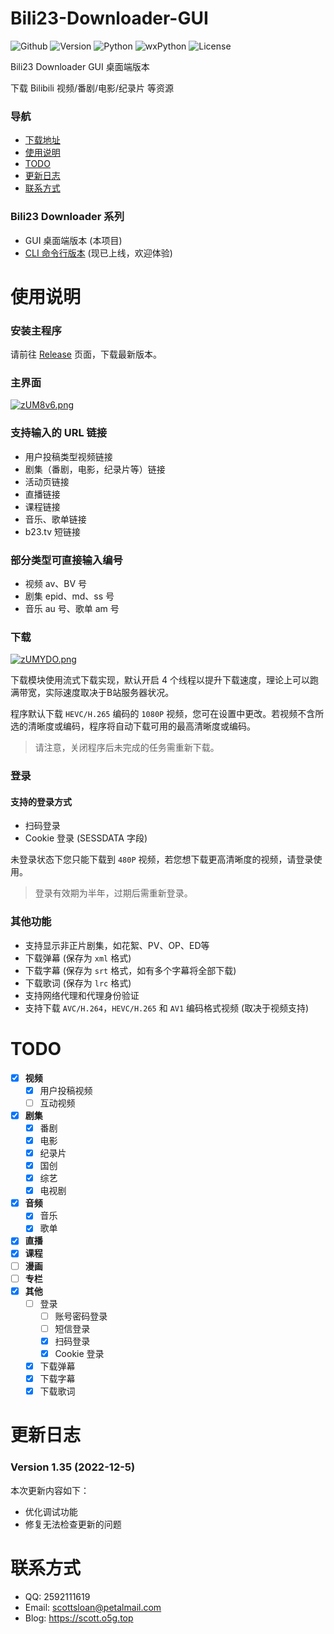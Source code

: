 # Bili23-Downloader-GUI
![Github](https://img.shields.io/badge/GitHub-black?logo=github&style=flat) ![Version](https://img.shields.io/github/v/release/ScottSloan/Bili23-Downloader?style=flat) ![Python](https://img.shields.io/badge/Python-3.9.12-green?style=flat) ![wxPython](https://img.shields.io/badge/wxPython-4.2.0-green?style=flat) ![License](https://img.shields.io/badge/license-MIT-orange?style=flat)


Bili23 Downloader GUI 桌面端版本

下载 Bilibili 视频/番剧/电影/纪录片 等资源  

### **导航**
+ [下载地址](https://github.com/ScottSloan/Bili23-Downloader/releases)
+ [使用说明](#使用说明)
+ [TODO](#todo)
+ [更新日志](#更新日志) 
+ [联系方式](#联系方式)

### **Bili23 Downloader 系列**
* GUI 桌面端版本 (本项目)
* [CLI 命令行版本](https://github.com/ScottSloan/Bili23-Downloader-CLI) (现已上线，欢迎体验)

# 使用说明
### **安装主程序**

请前往 [Release](https://github.com/ScottSloan/Bili23-Downloader/releases) 页面，下载最新版本。

### **主界面**
[![zUM8v6.png](https://s1.ax1x.com/2022/11/27/zUM8v6.png)](https://imgse.com/i/zUM8v6)

### **支持输入的 URL 链接**
* 用户投稿类型视频链接
* 剧集（番剧，电影，纪录片等）链接
* 活动页链接
* 直播链接
* 课程链接
* 音乐、歌单链接
* b23.tv 短链接

### **部分类型可直接输入编号**
- 视频 av、BV 号
- 剧集 epid、md、ss 号
- 音乐 au 号、歌单 am 号

### **下载**
[![zUMYDO.png](https://s1.ax1x.com/2022/11/27/zUMYDO.png)](https://imgse.com/i/zUMYDO)

下载模块使用流式下载实现，默认开启 4 个线程以提升下载速度，理论上可以跑满带宽，实际速度取决于B站服务器状况。

程序默认下载 `HEVC/H.265` 编码的 `1080P` 视频，您可在设置中更改。若视频不含所选的清晰度或编码，程序将自动下载可用的最高清晰度或编码。

> 请注意，关闭程序后未完成的任务需重新下载。

### **登录**
#### **支持的登录方式**
* 扫码登录
* Cookie 登录 (SESSDATA 字段)

未登录状态下您只能下载到 `480P` 视频，若您想下载更高清晰度的视频，请登录使用。

> 登录有效期为半年，过期后需重新登录。

### **其他功能**
- 支持显示非正片剧集，如花絮、PV、OP、ED等  
- 下载弹幕 (保存为 `xml` 格式)  
- 下载字幕 (保存为 `srt` 格式，如有多个字幕将全部下载)  
- 下载歌词 (保存为 `lrc` 格式)
- 支持网络代理和代理身份验证
- 支持下载 `AVC/H.264`，`HEVC/H.265` 和 `AV1` 编码格式视频 (取决于视频支持)

# **TODO**
- [X] **视频**
  - [X] 用户投稿视频
  - [ ] 互动视频
- [X] **剧集**
  - [X] 番剧
  - [X] 电影
  - [X] 纪录片
  - [X] 国创
  - [X] 综艺
  - [X] 电视剧
- [X] **音频**
  - [X] 音乐
  - [X] 歌单
- [X] **直播**
- [X] **课程**
- [ ] **漫画**
- [ ] **专栏**
- [X] **其他**
  - [ ] 登录
    - [ ] 账号密码登录
    - [ ] 短信登录
    - [X] 扫码登录
    - [X] Cookie 登录
  - [X] 下载弹幕
  - [X] 下载字幕
  - [X] 下载歌词

# 更新日志
### **Version 1.35 (2022-12-5)**
本次更新内容如下：
* 优化调试功能
* 修复无法检查更新的问题

# 联系方式
- QQ: 2592111619
- Email: scottsloan@petalmail.com
- Blog: https://scott.o5g.top
